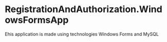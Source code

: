 # RegistrationAndAuthorization.WindowsFormsApp
Еhis application is made using technologies Windows Forms and MySQL
